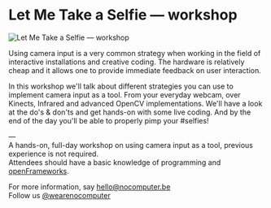 # Let Me Take a Selfie — workshop
    
   
        
![Let Me Take a Selfie — workshop](https://c2.staticflickr.com/8/7059/6893712058_67c0c76e83_o.jpg)    

Using camera input is a very common strategy when working in the field of interactive installations and creative coding. The hardware is relatively cheap and it allows one to provide immediate feedback on user interaction.

In this workshop we'll talk about different strategies you can use to implement camera input as a tool. From your everyday webcam, over Kinects, Infrared and advanced OpenCV implementations. We'll have a look at the do's & don'ts and get hands-on with some live coding. And by the end of the day you'll be able to properly pimp your #selfies!

—    
A hands-on, full-day workshop on using camera input as a tool, previous experience is not required.    
Attendees should have a basic knowledge of programming and [openFrameworks](http://openframeworks.cc/).
     
For more information, say [hello@nocomputer.be](hello@nocomputer.be)    
Follow us [@wearenocomputer](https://twitter.com/wearenocomputer)
